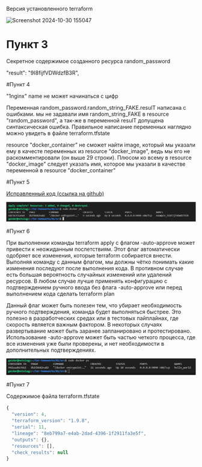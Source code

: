 Версия установленного terraform

![Screenshot 2024-10-30 155047](https://github.com/user-attachments/assets/ffd8717e-d155-40ce-831e-61ec8efb55aa)

# Пункт 3

Cекретное содержимое созданного ресурса random_password

"result": "9I8fijfVDWdzfB3R",

#Пункт 4

"1nginx" name не может начинаться с цифр

Переменная random_password.random_string_FAKE.resulT написана с ошибками. мы не задавали имя random_string_FAKE в resource "random_password", а так-же в переменной resulT допущена синтаксическая ошибка. Правильное написание переменных наглядно можно увидеть в файле terraform.tfstate

resource "docker_container" не сможет найти image, который мы указали ему в качесте переменных из resource "docker_image", ведь мы его не раскомментировали (он выше 29 строки). Плюсом ко всему в resource "docker_image" следует указать имя, которое мы указали в качестве переменной в resource "docker_container"

#Пункт 5

[Исправленный код (ссылка на github)](https://github.com/gaidarvu/ter-homeworks/blob/main/01/src/main.tf)

![alt text](image.png)

#Пункт 6

При выполнении команды terraform apply с флагом -auto-approve может привести к неожиданным послетствиям. Этот флаг автоматически одобряет все изменения, которые terraform собирается внести. Выполняя команду с данным флагом, мы должны чётко понимать какие изменения последуют после выполнения кода. В противном случае есть большая вероятность случайных изменений или удалений ресурсов. В любом случае лучше применять конфигурацию с подтверждением ручного ввода без флага -auto-approve или перед выполнением кода сделать terraform plan

Данный флаг может быть полезен тем, что убирает необходимость ручного подтверждения, команда будет выполняться быстрее. Это полезно в разработческих средах или в тестовых пайплайнах, где скорость является важным фактором. В некоторых случаях развертывание может быть заранее запланировано и протестировано. Использование -auto-approve может быть частью четкого процесса, где все изменения уже были проверены, и нет необходимости в дополнительных подтверждениях.

![alt text](image-1.png)

#Пункт 7

Cодержимое файла terraform.tfstate

```js
{
  "version": 4,
  "terraform_version": "1.9.8",
  "serial": 11,
  "lineage": "8eb799a7-e4ab-2dad-4396-1f2911fa3e5f",
  "outputs": {},
  "resources": [],
  "check_results": null
}
```